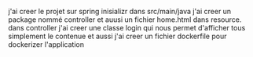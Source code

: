 j'ai creer le projet sur spring inisializr 
dans src/main/java j'ai creer un package nommé controller et auusi un fichier home.html dans resource.
dans controller j'ai creer  une classe login qui nous permet d'afficher tous simplement le contenue 
et aussi j'ai creer un fichier dockerfile pour dockerizer l'application 
